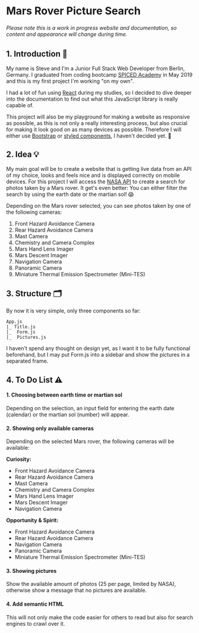 # Mars Rover Picture Search

###### Please note this is a work in progress website and documentation, so content and appearance will change during time.

## 1. Introduction 👋

My name is Steve and I'm a Junior Full Stack Web Developer from Berlin, Germany. I graduated from coding bootcamp [SPICED Academy](https://www.spiced-academy.com/) in May 2019 and this is my first project I'm working "on my own".

I had a lot of fun using [React](https://reactjs.org/) during my studies, so I decided to dive deeper into the documentation to find out what this JavaScript library is really capable of.

This project will also be my playground for making a website as responsive as possible, as this is not only a really interesting process, but also crucial for making it look good on as many devices as possible. Therefore I will either use [Bootstrap](https://getbootstrap.com/) or [styled components](https://www.styled-components.com/), I haven't decided yet. 😬

## 2. Idea 💡

My main goal will be to create a website that is getting live data from an API of my choice, looks and feels nice and is displayed correctly on mobile devices. For this project I will access the [NASA API](https://api.nasa.gov/api.html#MarsPhotos) to create a search for photos taken by a Mars rover. It get's even better: You can either filter the search by using the earth date or the martian sol! 😱

Depending on the Mars rover selected, you can see photos taken by one of the following cameras:

1. Front Hazard Avoidance Camera
2. Rear Hazard Avoidance Camera
3. Mast Camera
4. Chemistry and Camera Complex
5. Mars Hand Lens Imager
6. Mars Descent Imager
7. Navigation Camera
8. Panoramic Camera
9. Miniature Thermal Emission Spectrometer (Mini-TES)

## 3. Structure 🗂

By now it is very simple, only three components so far:

```
App.js
|_ Title.js
|_  Form.js
|_  Pictures.js
```

I haven't spend any thought on design yet, as I want it to be fully functional beforehand, but I may put Form.js into a sidebar and show the pictures in a separated frame.

## 4. To Do List ⚠️

#### 1. Choosing between earth time or martian sol

Depending on the selection, an input field for entering the earth date (calendar) or the martian sol (number) will appear.

#### 2. Showing only available cameras

Depending on the selected Mars rover, the following cameras will be available:

**Curiosity:**

-   Front Hazard Avoidance Camera
-   Rear Hazard Avoidance Camera
-   Mast Camera
-   Chemistry and Camera Complex
-   Mars Hand Lens Imager
-   Mars Descent Imager
-   Navigation Camera

**Opportunity & Spirit:**

-   Front Hazard Avoidance Camera
-   Rear Hazard Avoidance Camera
-   Navigation Camera
-   Panoramic Camera
-   Miniature Thermal Emission Spectrometer (Mini-TES)

#### 3. Showing pictures

Show the available amount of photos (25 per page, limited by NASA), otherwise show a message that no pictures are available.

#### 4. Add semantic HTML

This will not only make the code easier for others to read but also for search engines to crawl over it.